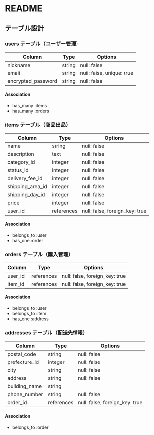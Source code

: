 # README

## テーブル設計

### users テーブル（ユーザー管理）

| Column             | Type   | Options                   |
|--------------------|--------|---------------------------|
| nickname           | string | null: false               |
| email              | string | null: false, unique: true |
| encrypted_password | string | null: false               |

#### Association
- has_many :items  
- has_many :orders  


### items テーブル（商品出品）

| Column              | Type       | Options                        |
|---------------------|------------|--------------------------------|
| name                | string     | null: false                    |
| description         | text       | null: false                    |
| category_id         | integer    | null: false                    |
| status_id           | integer    | null: false                    |
| delivery_fee_id     | integer    | null: false                    |
| shipping_area_id    | integer    | null: false                    |
| shipping_day_id     | integer    | null: false                    |
| price               | integer    | null: false                    |
| user_id             | references | null: false, foreign_key: true |

#### Association
- belongs_to :user  
- has_one :order  


### orders テーブル（購入管理）

| Column    | Type       | Options                        |
|-----------|------------|--------------------------------|
| user_id   | references | null: false, foreign_key: true |
| item_id   | references | null: false, foreign_key: true |

#### Association
- belongs_to :user  
- belongs_to :item  
- has_one :address  


### addresses テーブル（配送先情報）

| Column         | Type       | Options                        |
|----------------|------------|--------------------------------|
| postal_code    | string     | null: false                    |
| prefecture_id  | integer    | null: false                    |
| city           | string     | null: false                    |
| address        | string     | null: false                    |
| building_name  | string     |                                |
| phone_number   | string     | null: false                    |
| order_id       | references | null: false, foreign_key: true |

#### Association
- belongs_to :order